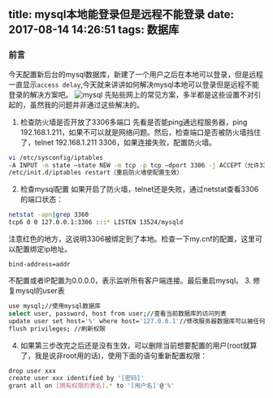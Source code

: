 title: mysql本地能登录但是远程不能登录
date: 2017-08-14 14:26:51
tags: 数据库
---
### 前言
今天配置新后台的mysql数据库，新建了一个用户之后在本地可以登录，但是远程一直显示`access delay`,今天就来讲讲如何解决mysql本地可以登录但是远程不能登录的解决方案吧。
![mysql](https://olpkwt43d.qnssl.com/blog/images/mysql.png)
先贴些网上的常见方案，多半都是这些设置不对引起的，虽然我的问题并非通过这些解决的。
1. 检查防火墙是否开放了3306多端口
先看是否能ping通远程服务器，ping 192.168.1.211，如果不可以就是网络问题。然后，检查端口是否被防火墙挡住了，telnet 192.168.1.211 3306，如果连接失败，配置防火墙。
```bash
vi /etc/sysconfig/iptables
-A INPUT -m state –state NEW -m tcp -p tcp –dport 3306 -j ACCEPT（允许3306端口通过防火墙）
/etc/init.d/iptables restart（重启防火墙使配置生效）
```
2. 检查mysql配置
如果开启了防火墙，telnet还是失败，通过netstat查看3306的端口状态：
```bash
netstat -apn|grep 3360
tcp6 0 0 127.0.0.1:3306 :::* LISTEN 13524/mysqld
```
  注意红色的地方，这说明3306被绑定到了本地。检查一下my.cnf的配置，这里可以配置绑定ip地址。
```
bind-address=addr
```
不配置或者IP配置为0.0.0.0，表示监听所有客户端连接。最后重启mysql。
3. 修复mysql的user表
```bash
use mysql;//使用mysql数据库
select user, password, host from user;//查看当前数据库的访问列表
update user set host='%' where host='127.0.0.1'//修改服务器数据库可以被任何远程计算机访问
flush privileges;​ //刷新权限
```

4. 如果第三步改完之后还是没有生效，可以删除当前想要配置的用户(root就算了，我是说非root用的话)，使用下面的语句重新配置权限：
```bash
drop user xxx
create user xxx identified by '[密码]'
grant all on [拥有权限的表名].* to '[用户名]'@'%'
```
